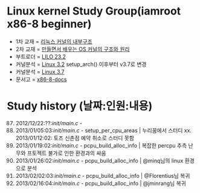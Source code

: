 Linux kernel Study Group(iamroot x86-8 beginner)
========================================
* 1차 교재 = [리눅스 커널의 내부구조](http://www.yes24.com/24/goods/3080849)
* 2차 교재 = [만들면서 배우는 OS 커널의 구조와 원리](http://www.yes24.com/24/goods/1469757)
* 부트로더 = [LILO 23.2](https://github.com/x86-8/lilo232.git)
* 커널분석 = [Linux 3.2](https://github.com/x86-8/linux-3.2.git) setup_arch() 이후부터 v3.7로 변경
* 커널분석 = [Linux 3.7](https://github.com/x86-8/linux-3.7.git)
* 문서고 = [x86-8-docs](https://github.com/x86-8/x86-8-docs.git)

Study history (날짜:인원:내용)
==============================
87. 2012/12/22:??:*init/main.c* -
88. 2013/01/05:03:*init/main.c* - setup_per_cpu_areas | 누리꿈에서 스터디
xx. 2013/01/12:02: 토즈 신촌점 예약 취소로 스터디 못함
89. 2013/01/19:02:*init/main.c* - pcpu_build_alloc_info | 복잡한 percpu 추측 난무와 프토젝트 불가로 인한 환경과의 싸움
90. 2013/01/26:02:*init/main.c* - pcpu_build_alloc_info | @minq님의 linux 환경으로 분석
91. 2013/02/02:03:*init/main.c* - pcpu_build_alloc_info | @Florentius님 복귀
92. 2013/02/16:04:*init/main.c* - pcpu_build_alloc_info | @jminrang님 복귀

